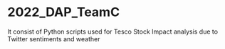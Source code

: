 # 2022_DAP_TeamC
It consist of Python scripts used for Tesco Stock Impact analysis due to Twitter sentiments and weather
